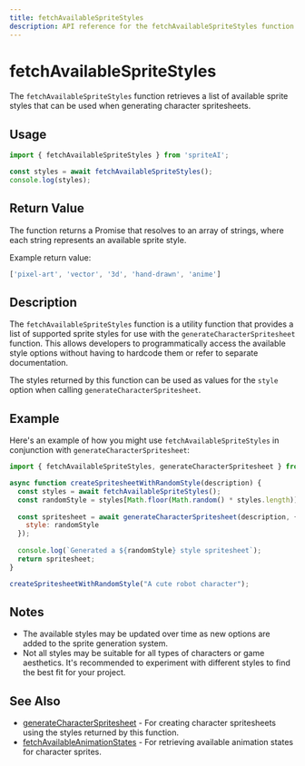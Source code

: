 ```yaml
---
title: fetchAvailableSpriteStyles
description: API reference for the fetchAvailableSpriteStyles function
---
```


# fetchAvailableSpriteStyles

The `fetchAvailableSpriteStyles` function retrieves a list of available sprite styles that can be used when generating character spritesheets.

## Usage

```javascript
import { fetchAvailableSpriteStyles } from 'spriteAI';

const styles = await fetchAvailableSpriteStyles();
console.log(styles);
```

## Return Value

The function returns a Promise that resolves to an array of strings, where each string represents an available sprite style.

Example return value:

```javascript
['pixel-art', 'vector', '3d', 'hand-drawn', 'anime']
```

## Description

The `fetchAvailableSpriteStyles` function is a utility function that provides a list of supported sprite styles for use with the `generateCharacterSpritesheet` function. This allows developers to programmatically access the available style options without having to hardcode them or refer to separate documentation.

The styles returned by this function can be used as values for the `style` option when calling `generateCharacterSpritesheet`.

## Example

Here's an example of how you might use `fetchAvailableSpriteStyles` in conjunction with `generateCharacterSpritesheet`:

```javascript
import { fetchAvailableSpriteStyles, generateCharacterSpritesheet } from 'spriteAI';

async function createSpritesheetWithRandomStyle(description) {
  const styles = await fetchAvailableSpriteStyles();
  const randomStyle = styles[Math.floor(Math.random() * styles.length)];
  
  const spritesheet = await generateCharacterSpritesheet(description, {
    style: randomStyle
  });
  
  console.log(`Generated a ${randomStyle} style spritesheet`);
  return spritesheet;
}

createSpritesheetWithRandomStyle("A cute robot character");
```

## Notes

- The available styles may be updated over time as new options are added to the sprite generation system.
- Not all styles may be suitable for all types of characters or game aesthetics. It's recommended to experiment with different styles to find the best fit for your project.

## See Also

- [generateCharacterSpritesheet](./generateCharacterSpritesheet.md) - For creating character spritesheets using the styles returned by this function.
- [fetchAvailableAnimationStates](./fetchAvailableAnimationStates.md) - For retrieving available animation states for character sprites.